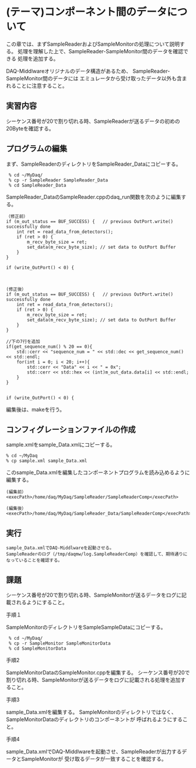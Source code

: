 (テーマ)コンポーネント間のデータについて
=======================================

この章では、まずSampleReaderおよびSampleMonitorの処理について説明する。
処理を理解した上で、SampleReader-SampleMonitor間のデータを確認できる
処理を追加する。

DAQ-Middlwareオリジナルのデータ構造があるため、
SampleReader-SampleMonitor間のデータには
エミュレータから受け取ったデータ以外も含まれることに注意すること。


実習内容
--------

シーケンス番号が20で割り切れる時、SampleReaderが送るデータの初めの20Byteを確認する。

プログラムの編集
---------------

まず、SampleReaderのディレクトリをSampleReader_Dataにコピーする。

     % cd ~/MyDaq/
     % cp -r SampleReader SampleReader_Data
     % cd SampleReader_Data

SampleReader_DataのSampleReader.cppのdaq_run関数を次のように編集する。

    （修正前）
    if (m_out_status == BUF_SUCCESS) {   // previous OutPort.write() successfully done
        int ret = read_data_from_detectors();
        if (ret > 0) {
            m_recv_byte_size = ret;
            set_data(m_recv_byte_size); // set data to OutPort Buffer
        }
    }

    if (write_OutPort() < 0) {



    (修正後）
    if (m_out_status == BUF_SUCCESS) {   // previous OutPort.write() successfully done
        int ret = read_data_from_detectors();
        if (ret > 0) {
            m_recv_byte_size = ret;
            set_data(m_recv_byte_size); // set data to OutPort Buffer
        }
    }

    //下の7行を追加
    if(get_sequence_num() % 20 == 0){
        std::cerr << "sequence_num = " << std::dec << get_sequence_num() << std::endl;
        for(int i = 0; i < 20; i++){
            std::cerr << "Data" << i << " = 0x";
            std::cerr << std::hex << (int)m_out_data.data[i] << std::endl;
        }
    }


    if (write_OutPort() < 0) {


編集後は、makeを行う。

コンフィグレーションファイルの作成
---------------------------------

sample.xmlをsample_Data.xmlにコピーする。

    % cd ~/MyDaq
    % cp sample.xml sample_Data.xml

このsample_Data.xmlを編集したコンポーネントプログラムを読み込めるように編集する。

    (編集前）
    <execPath>/home/daq/MyDaq/SampleReader/SampleReaderComp</execPath>

    (編集後）
    <execPath>/home/daq/MyDaq/SampleReader_Data/SampleReaderComp</execPath>

実行
----

    sample_Data.xmlでDAQ-Middlwareを起動させる。
    SampleReaderのログ（/tmp/daqmw/log.SampleReaderComp）を確認して、期待通りになっていることを確認する。


課題
----



シーケンス番号が20で割り切れる時、SampleMonitorが送るデータをログに記載されるようにすること。


手順１

SampleMonitorのディレクトリをSampleSampleDataにコピーする。

     % cd ~/MyDaq/
     % cp -r SampleMonitor SampleMonitorData
     % cd SampleMonitorData

    
手順2

SampleMonitorDataのSampleMonitor.cppを編集する。
シーケンス番号が20で割り切れる時、SampleMonitorが送るデータをログに記載される処理を追加すること。

手順3

sample_Data.xmlを編集する。
SampleMonitorのディレクトリではなく、SampleMonitorDataのディレクトリのコンポーネントが
呼ばれるようにすること。

手順4

sample_Data.xmlでDAQ-Middlwareを起動させ、SampleReaderが出力するデータとSampleMonitorが
受け取るデータが一致することを確認する。




